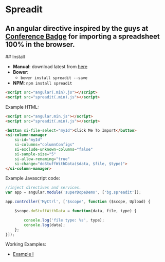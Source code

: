 # Spreadit
## An angular directive inspired by the guys at [Conference Badge](https://www.conferencebadge.com/) for importing a spreadsheet 100% in the browser.

##<a name="install"></a> Install

* <a name="manual"></a>**Manual**: download latest from [here](https://github.com/blakgeek/spreadit/releases/latest)
* <a name="bower"></a>**Bower**:
  * `bower install spreadit --save`
* <a name="npm"></a>**NPM**: `npm install spreadit`

```html
<script src="angular(.min).js"></script>
<script src="spreadit(.min).js"></script>
```

Example HTML:
```html
<script src="angular.min.js"></script>
<script src="spreadit(.min).js"></script>

<button si-file-select="myId">Click Me To Import</button>
<si-column-manager
    si-id="myId"
    si-columns="columnConfigs"
    si-exclude-unknown-columns="false"
    si-sample-size="5"
    si-allow-renaming="true"
    si-change="doStuffWithData($data, $file, $type)">
</si-column-manager>
```
Example Javascript code:
```js
//inject directives and services.
var app = angular.module('superDopeDemo', ['bg.spreadit']);

app.controller('MyCtrl', ['$scope', function ($scope, Upload) {

    $scope.doStuffWithData = function(data, file, type) {

        console.log('file type: %s', type);
        console.log(data);
    };
}]);
```

Working Examples:
* [Example I](https://jsfiddle.net/blakgeek/vumyL0x1/)